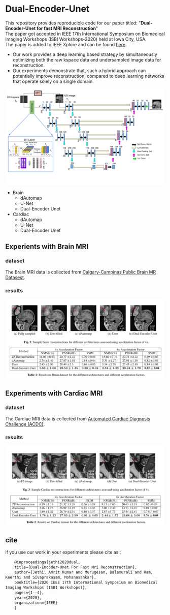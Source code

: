 # Dual-Encoder-Unet
This repository provides reproducible code for our paper titled: "**Dual-Encoder-Unet for fast MRI Reconstruction**"
<br>
The paper got accepted in IEEE 17th International Symposium on Biomedical Imaging Workshops (ISBI Workshops-2020) held at Iowa City, USA.
<br>
The paper is added to IEEE Xplore and can be found [here](https://ieeexplore.ieee.org/document/9153453).
<br>

* Our work provides a deep learning based strategy by simultaneously optimizing both the raw kspace data and undersampled image data for reconstruction. 
* Our experiments demonstrate that, such a hybrid approach can potentially improve reconstruction, compared to deep learning networks that operate solely on a single domain.

<img src="brain/images/dualencoder_fin.png">

* Brain
    * dAutomap
    * U-Net
    * Dual-Encoder Unet
* Cardiac
    * dAutomap
    * U-Net
    * Dual-Encoder Unet

## Experients with Brain MRI

### dataset
The Brain MRI data is collected from [Calgary-Campinas Public Brain MR Datasest](https://sites.google.com/view/calgary-campinas-dataset/home). 

### results
<img src="brain/brain.png">

## Experiments with Cardiac MRI

### dataset
The Cardiac MRI data is collected from [Automated Cardiac Diagnosis Challenge (ACDC)](https://acdc.creatis.insa-lyon.fr/description/databases.html). 

### results
<img src="cardiac/cardiac.png">


<!-- <img src="brain/images/fs4.png" width = 175>  <img src="brain/images/us4.png" width = 175>
<img src="brain/images/dauto4.png" width = 175>
<img src="brain/images/unet4.png" width = 175>
<img src="brain/images/dual4.png" width = 175>

<img src="cardiac/images/fs_cardiac.png" width = 175>  <img src="cardiac/images/us_cardiac.png" width = 175>
<img src="cardiac/images/dauto_cardiac.png" width = 175>
<img src="cardiac/images/unet_cardiac.png" width = 175>
<img src="cardiac/images/dual_cardiac.png" width = 175> -->

## cite
if you use our work in your experiments please cite as :


```
    @inproceedings{jethi2020dual,
    title={Dual-Encoder-Unet For Fast Mri Reconstruction},
    author={Jethi, Amrit Kumar and Murugesan, Balamurali and Ram, Keerthi and Sivaprakasam, Mohanasankar},
    booktitle={2020 IEEE 17th International Symposium on Biomedical Imaging Workshops (ISBI Workshops)},
    pages={1--4},
    year={2020},
    organization={IEEE}
    }
```
